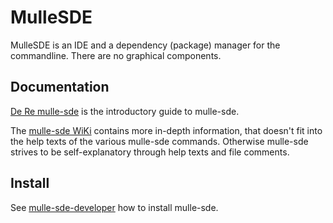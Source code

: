 # MulleSDE

MulleSDE is an IDE and a dependency (package) manager for the commandline. There are no graphical components.

## Documentation

[De Re mulle-sde](https://www.mulle-kybernetik.com/de-re-mulle-sde/) is the introductory
guide to mulle-sde.

The [mulle-sde WiKi](//github.com/mulle-sde/mulle-sde/wiki) contains more in-depth information, 
that doesn't fit into the help texts of the various mulle-sde commands. 
Otherwise mulle-sde strives to be self-explanatory through help texts and file comments.

## Install

See [mulle-sde-developer](//github.com/mulle-sde/mulle-sde-developer) how
to install mulle-sde.

